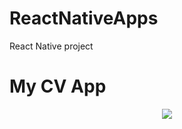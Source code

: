 # ReactNativeApps
React Native project

# My CV App

<div style="text-align:center"><img src="https://github.com/progamandoconro/ReactNativeApps/blob/master/RoApp/assets/images/robot-dev.png?raw=true" /></div>
